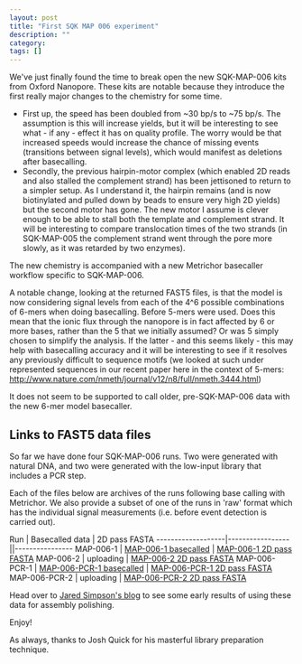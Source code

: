 ```yaml
---
layout: post
title: "First SQK MAP 006 experiment"
description: ""
category: 
tags: []
---
```


We've just finally found the time to break open the new SQK-MAP-006
kits from Oxford Nanopore. These kits are notable because they
introduce the first really major changes to the chemistry for some time.

   * First up, the speed has been doubled from ~30 bp/s to ~75 bp/s. 
     The assumption is this will increase yields, but it will be
     interesting to see what - if any - effect it has on quality profile.
     The worry would be that increased speeds would increase the chance
     of missing events (transitions between signal levels),
     which would manifest as deletions after basecalling.
   * Secondly, the previous hairpin-motor complex (which enabled 2D
     reads and also stalled the complement strand) has been jettisoned
     to return to a simpler setup. As I understand it, the hairpin
     remains (and is now biotinylated and pulled down by beads to
     ensure very high 2D yields) but the second motor has gone. The
     new motor I assume is clever enough to be able to stall both
     the template and complement strand. It will be interesting to 
     compare translocation times of the two strands (in SQK-MAP-005
     the complement strand went through the pore more slowly,
     as it was retarded by two enzymes).

The new chemistry is accompanied with a new Metrichor basecaller
workflow specific to SQK-MAP-006. 

A notable change, looking at the returned FAST5 files, is that the
model is now considering signal levels from each of the 4^6 possible
combinations of 6-mers when doing basecalling. Before 5-mers were
used. Does this mean that the ionic flux through the nanopore is
in fact affected by 6 or more bases, rather than the 5 that we
initially assumed? Or was 5 simply chosen to simplify the analysis.
If the latter - and this seems likely - this may help with
basecalling accuracy and it will be interesting to see if it
resolves any previously difficult to sequence motifs (we looked at
such under represented sequences in our recent paper here in
the context of 5-mers:
<http://www.nature.com/nmeth/journal/v12/n8/full/nmeth.3444.html>)

It does not seem to be supported to call older, pre-SQK-MAP-006
data with the new 6-mer model basecaller.

## Links to FAST5 data files

So far we have done four SQK-MAP-006 runs. Two were generated with natural
DNA, and two were generated with the low-input library that includes 
a PCR step.

Each of the files below are archives of the runs following base calling
with Metrichor. We also provide a subset of one of the runs in 'raw'
format which has the individual signal measurements (i.e. before event
detection is carried out).


Run                | Basecalled data | 2D pass FASTA
-------------------|-----------------||----------------
MAP-006-1 |  [MAP-006-1 basecalled](http://www.ebi.ac.uk/ena/data/view/ERR1147227) | [MAP-006-1 2D pass FASTA](http://nanopore.s3.climb.ac.uk/MAP006-1_2D_pass.fasta)
MAP-006-2  | uploading | [MAP-006-2 2D pass FASTA](http://nanopore.s3.climb.ac.uk/MAP006-2_2D_pass.fasta)
MAP-006-PCR-1  |  [MAP-006-PCR-1 basecalled](http://www.ebi.ac.uk/ena/data/view/ERR1147229)  | [MAP-006-PCR-1 2D pass FASTA](http://nanopore.s3.climb.ac.uk/MAP006-PCR-1_2D_pass.fasta)
MAP-006-PCR-2 | uploading | [MAP-006-PCR-2 2D pass FASTA](http://nanopore.s3.climb.ac.uk/MAP006-PCR-2_2D_pass.fasta)

Head over to <a href="http://simpsonlab.github.io/2015/10/07/nanopolish-v0.4.0/">Jared Simpson's blog</a> to see some early results of using these data for assembly polishing.


Enjoy!

As always, thanks to Josh Quick for his masterful library preparation
technique.






